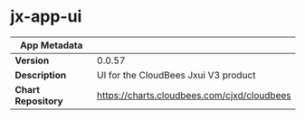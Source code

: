 # jx-app-ui

|App Metadata||
|---|---|
| **Version** | 0.0.57 |
| **Description** | UI for the CloudBees Jxui V3 product |
| **Chart Repository** | https://charts.cloudbees.com/cjxd/cloudbees |
